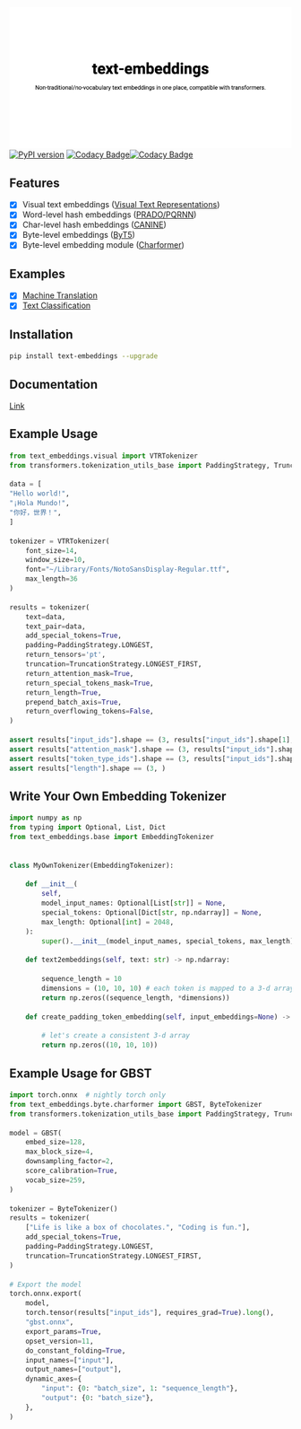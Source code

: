 ![banner](./banner.png)
[![PyPI version](https://badge.fury.io/py/text-embeddings.svg)](https://badge.fury.io/py/text-embeddings) [![Codacy Badge](https://app.codacy.com/project/badge/Grade/112e50abd97444a4aca06f94fb7e8873)](https://www.codacy.com/gh/ChenghaoMou/embeddings/dashboard?utm_source=github.com&utm_medium=referral&utm_content=ChenghaoMou/embeddings&utm_campaign=Badge_Grade)[![Codacy Badge](https://app.codacy.com/project/badge/Coverage/112e50abd97444a4aca06f94fb7e8873)](https://www.codacy.com/gh/ChenghaoMou/embeddings/dashboard?utm_source=github.com&utm_medium=referral&utm_content=ChenghaoMou/embeddings&utm_campaign=Badge_Coverage)

## Features

-   [x] Visual text embeddings ([Visual Text Representations](https://t.co/l9E6rL8O5p?amp=1))
-   [x] Word-level hash embeddings ([PRADO/PQRNN](https://ai.googleblog.com/2020/09/advancing-nlp-with-efficient-projection.html))
-   [x] Char-level hash embeddings ([CANINE](https://arxiv.org/abs/2103.06874))
-   [x] Byte-level embeddings ([ByT5](https://arxiv.org/pdf/2105.13626.pdf))
-   [x] Byte-level embedding module ([Charformer](https://arxiv.org/abs/2106.12672))

## Examples

-   [x] [Machine Translation](examples/translation/nmt_transformer.py)
-   [x] [Text Classification](examples/classification/rnn.py)

## Installation

```bash
pip install text-embeddings --upgrade
```

## Documentation

[Link](https://chenghaomou.github.io/embeddings/)

## Example Usage

```python
from text_embeddings.visual import VTRTokenizer
from transformers.tokenization_utils_base import PaddingStrategy, TruncationStrategy

data = [
"Hello world!",
"¡Hola Mundo!",
"你好，世界！",
]

tokenizer = VTRTokenizer(
    font_size=14,
    window_size=10,
    font="~/Library/Fonts/NotoSansDisplay-Regular.ttf",
    max_length=36
)

results = tokenizer(
    text=data,
    text_pair=data,
    add_special_tokens=True,
    padding=PaddingStrategy.LONGEST, 
    return_tensors='pt',
    truncation=TruncationStrategy.LONGEST_FIRST, 
    return_attention_mask=True, 
    return_special_tokens_mask=True,
    return_length=True,
    prepend_batch_axis=True,
    return_overflowing_tokens=False,
)

assert results["input_ids"].shape == (3, results["input_ids"].shape[1], 14, 10) 
assert results["attention_mask"].shape == (3, results["input_ids"].shape[1])
assert results["token_type_ids"].shape == (3, results["input_ids"].shape[1])
assert results["length"].shape == (3, )
```

## Write Your Own Embedding Tokenizer

```python
import numpy as np
from typing import Optional, List, Dict
from text_embeddings.base import EmbeddingTokenizer


class MyOwnTokenizer(EmbeddingTokenizer):

    def __init__(
        self,
        model_input_names: Optional[List[str]] = None,
        special_tokens: Optional[Dict[str, np.ndarray]] = None,
        max_length: Optional[int] = 2048,
    ):
        super().__init__(model_input_names, special_tokens, max_length)

    def text2embeddings(self, text: str) -> np.ndarray:
        
        sequence_length = 10
        dimensions = (10, 10, 10) # each token is mapped to a 3-d array
        return np.zeros((sequence_length, *dimensions))

    def create_padding_token_embedding(self, input_embeddings=None) -> np.ndarray:

        # let's create a consistent 3-d array
        return np.zeros((10, 10, 10))

```

## Example Usage for GBST

```python
import torch.onnx  # nightly torch only
from text_embeddings.byte.charformer import GBST, ByteTokenizer
from transformers.tokenization_utils_base import PaddingStrategy, TruncationStrategy

model = GBST(
    embed_size=128,
    max_block_size=4,
    downsampling_factor=2,
    score_calibration=True,
    vocab_size=259,
)

tokenizer = ByteTokenizer()
results = tokenizer(
    ["Life is like a box of chocolates.", "Coding is fun."],
    add_special_tokens=True,
    padding=PaddingStrategy.LONGEST,
    truncation=TruncationStrategy.LONGEST_FIRST,
)

# Export the model
torch.onnx.export(
    model,
    torch.tensor(results["input_ids"], requires_grad=True).long(),
    "gbst.onnx",
    export_params=True,
    opset_version=11,
    do_constant_folding=True,
    input_names=["input"],
    output_names=["output"],
    dynamic_axes={
        "input": {0: "batch_size", 1: "sequence_length"},
        "output": {0: "batch_size"},
    },
)
```
